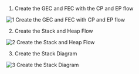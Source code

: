 1. Create the GEC and FEC with the CP and EP flow

![1  Create the GEC and FEC with CP and EP flow](https://github.com/user-attachments/assets/fbfe9954-d7b9-4780-bef6-6746faebcfe5)

2. Create the Stack and Heap Flow

![2  Create the Stack and Heap Flow](https://github.com/user-attachments/assets/ad5e4445-999c-4042-b729-0601e839b3d6)

3. Create the Stack Diagram

![3  Create the Stack Diagram](https://github.com/user-attachments/assets/ac9d73c5-d759-4d0f-b7f9-5b2922d3977e)
